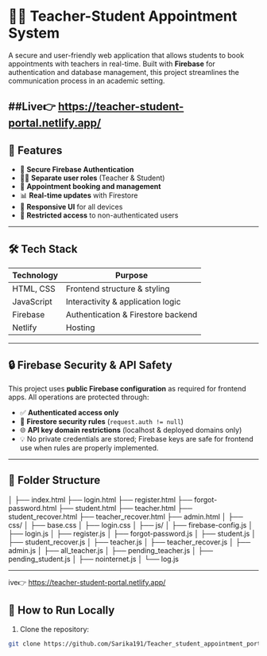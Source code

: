 # 🧑‍🏫 Teacher-Student Appointment System

A secure and user-friendly web application that allows students to book appointments with teachers in real-time. Built with **Firebase** for authentication and database management, this project streamlines the communication process in an academic setting.

##Live👉 https://teacher-student-portal.netlify.app/
---

## 📌 Features

- 🔐 **Secure Firebase Authentication**  
- 👨‍🎓 **Separate user roles** (Teacher & Student)  
- 📅 **Appointment booking and management**  
- 📊 **Real-time updates** with Firestore  
- 📱 **Responsive UI** for all devices  
- 🚫 **Restricted access** to non-authenticated users  

---

## 🛠️ Tech Stack

| Technology        | Purpose                               |
|------------------|---------------------------------------|
| HTML, CSS        | Frontend structure & styling           |
| JavaScript       | Interactivity & application logic     |
| Firebase         | Authentication & Firestore backend    |
| Netlify          | Hosting                               |

---

## 🔒 Firebase Security & API Safety

This project uses **public Firebase configuration** as required for frontend apps. All operations are protected through:

- ✅ **Authenticated access only**  
- 🔐 **Firestore security rules** (`request.auth != null`)  
- 🌐 **API key domain restrictions** (localhost & deployed domains only)  
- 💡 No private credentials are stored; Firebase keys are safe for frontend use when rules are properly implemented.

---

## 📂 Folder Structure
│
├── index.html
├── login.html
├── register.html
├── forgot-password.html
├── student.html
├── teacher.html
├── student_recover.html
├── teacher_recover.html
├── admin.html
│
├── css/
│ ├── base.css
│ ├── login.css
│
├── js/
│ ├── firebase-config.js
│ ├── login.js
│ ├── register.js
│ ├── forgot-password.js
│ ├── student.js
│ ├── student_recover.js
│ ├── teacher.js
│ ├── teacher_recover.js
│ ├── admin.js
│ ├── all_teacher.js
│ ├── pending_teacher.js
│ ├── pending_student.js
│ ├── nointernet.js
│ └── log.js

---
ive👉 https://teacher-student-portal.netlify.app/

## 🚀 How to Run Locally

1. Clone the repository:
```bash
git clone https://github.com/Sarika191/Teacher_student_appointment_portal.git

